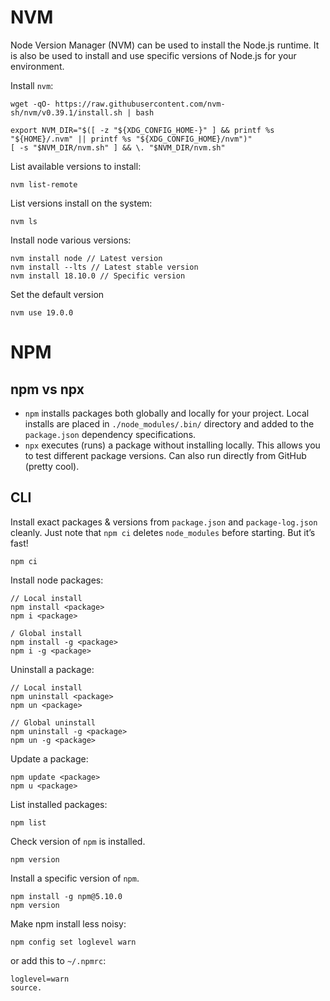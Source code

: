 # NVM
Node Version Manager (NVM) can be used to install the Node.js runtime. It is also be used to install and use specific versions of Node.js for your environment.

Install `nvm`:
```
wget -qO- https://raw.githubusercontent.com/nvm-sh/nvm/v0.39.1/install.sh | bash

export NVM_DIR="$([ -z "${XDG_CONFIG_HOME-}" ] && printf %s "${HOME}/.nvm" || printf %s "${XDG_CONFIG_HOME}/nvm")"
[ -s "$NVM_DIR/nvm.sh" ] && \. "$NVM_DIR/nvm.sh"
```

List available versions to install:
```
nvm list-remote
```

List versions install on the system:
```
nvm ls
```

Install node various versions:
```
nvm install node // Latest version
nvm install --lts // Latest stable version
nvm install 18.10.0 // Specific version
```

Set the default version
```
nvm use 19.0.0
```


# NPM
## npm vs npx
- `npm` installs packages both globally and locally for your project. Local installs are placed in `./node_modules/.bin/` directory and added to the `package.json` dependency specifications.
- `npx` executes (runs) a package without installing locally. This allows you to test different package versions. Can also run directly from GitHub (pretty cool).

## CLI
Install exact packages & versions from `package.json` and `package-log.json` cleanly. 
Just note that `npm ci` deletes `node_modules` before starting. But it’s fast!
```
npm ci
```

Install node packages:
```
// Local install
npm install <package>
npm i <package>

/ Global install
npm install -g <package>
npm i -g <package>
```

Uninstall a package:
```
// Local install
npm uninstall <package>
npm un <package>

// Global uninstall
npm uninstall -g <package>
npm un -g <package>
```

Update a package:
```
npm update <package>
npm u <package>
```

List installed packages:
```
npm list
```

Check version of `npm` is installed.
```
npm version
```

Install a specific version of `npm`.
```
npm install -g npm@5.10.0
npm version
```

Make npm install less noisy:
```
npm config set loglevel warn

```
or add this to `~/.npmrc`:
```
loglevel=warn
source.
```


